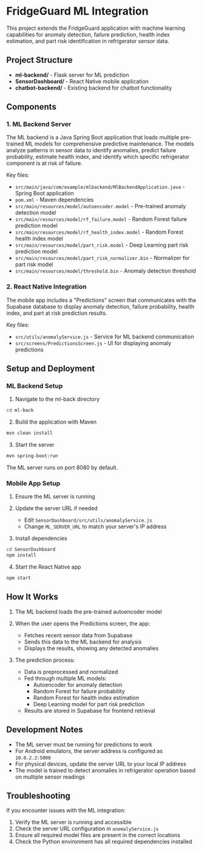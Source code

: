 # FridgeGuard ML Integration

This project extends the FridgeGuard application with machine learning capabilities for anomaly detection, failure prediction, health index estimation, and part risk identification in refrigerator sensor data.

## Project Structure

- **ml-backend/** - Flask server for ML prediction
- **SensorDashboard/** - React Native mobile application
- **chatbot-backend/** - Existing backend for chatbot functionality

## Components

### 1. ML Backend Server

The ML backend is a Java Spring Boot application that loads multiple pre-trained ML models for comprehensive predictive maintenance. The models analyze patterns in sensor data to identify anomalies, predict failure probability, estimate health index, and identify which specific refrigerator component is at risk of failure.

Key files:

- `src/main/java/com/example/mlbackend/MlBackendApplication.java` - Spring Boot application
- `pom.xml` - Maven dependencies
- `src/main/resources/model/autoencoder.model` - Pre-trained anomaly detection model
- `src/main/resources/model/rf_failure.model` - Random Forest failure prediction model
- `src/main/resources/model/rf_health_index.model` - Random Forest health index model
- `src/main/resources/model/part_risk.model` - Deep Learning part risk prediction model
- `src/main/resources/model/part_risk_normalizer.bin` - Normalizer for part risk model
- `src/main/resources/model/threshold.bin` - Anomaly detection threshold

### 2. React Native Integration

The mobile app includes a "Predictions" screen that communicates with the Supabase database to display anomaly detection, failure probability, health index, and part at risk prediction results.

Key files:

- `src/utils/anomalyService.js` - Service for ML backend communication
- `src/screens/PredictionsScreen.js` - UI for displaying anomaly predictions

## Setup and Deployment

### ML Backend Setup

1. Navigate to the ml-back directory

```bash
cd ml-back
```

2. Build the application with Maven

```bash
mvn clean install
```

3. Start the server

```bash
mvn spring-boot:run
```

The ML server runs on port 8080 by default.

### Mobile App Setup

1. Ensure the ML server is running

2. Update the server URL if needed

   - Edit `SensorDashboard/src/utils/anomalyService.js`
   - Change `ML_SERVER_URL` to match your server's IP address

3. Install dependencies

```bash
cd SensorDashboard
npm install
```

4. Start the React Native app

```bash
npm start
```

## How It Works

1. The ML backend loads the pre-trained autoencoder model
2. When the user opens the Predictions screen, the app:

   - Fetches recent sensor data from Supabase
   - Sends this data to the ML backend for analysis
   - Displays the results, showing any detected anomalies

3. The prediction process:
   - Data is preprocessed and normalized
   - Fed through multiple ML models:
     - Autoencoder for anomaly detection
     - Random Forest for failure probability
     - Random Forest for health index estimation
     - Deep Learning model for part risk prediction
   - Results are stored in Supabase for frontend retrieval

## Development Notes

- The ML server must be running for predictions to work
- For Android emulators, the server address is configured as `10.0.2.2:5000`
- For physical devices, update the server URL to your local IP address
- The model is trained to detect anomalies in refrigerator operation based on multiple sensor readings

## Troubleshooting

If you encounter issues with the ML integration:

1. Verify the ML server is running and accessible
2. Check the server URL configuration in `anomalyService.js`
3. Ensure all required model files are present in the correct locations
4. Check the Python environment has all required dependencies installed
